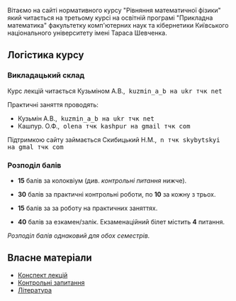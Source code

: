 Вітаємо на сайті нормативного курсу "Рівняння математичної фізики" який читається на третьому курсі на освітній програмі "Прикладна математика" факультетку комп'ютерних наук та кібернетики Київського національного університету імені Тараса Шевченка.

## Логістика курсу

### Викладацький склад

Курс лекцій читається Кузьміном А.В.,<span style="font-family:monospace;"> kuzmin_a_b на ukr тчк net</span>

Практичні заняття проводять:

- Кузьмін А.В.,<span style="font-family:monospace;"> kuzmin_a_b на ukr тчк net</span>
- Кашпур. О.Ф.,<span style="font-family:monospace;"> olena тчк kashpur на gmail тчк com</span>

Підтримкою сайту займається Скибицький Н.М.,<span style="font-family:monospace;"> n тчк skybytskyi на gmal тчк com</span>

### Розподіл балів

- **15** балів за колоквіум (див. _контрольні питання_ нижче).

- **30** балів за практичні контрольні роботи, по **10** за кожну з трьох.

- **15** балів за за роботу на практичних заняттях.

- **40** балів за езкамен/залік. Екзаменаційний білет містить **4** питання.

_Розподіл балів однаковий для обох семестрів._

<!--Оскільки більше **100** балів бути не може, то у разі перебору ~~бали згорають~~ ставимо max.-->

## Власне матеріали

- [Конспект лекцій](lectures/lectures.md)
- [Контрольні запитання](control/control.md)
- [Література](books/books.md)
